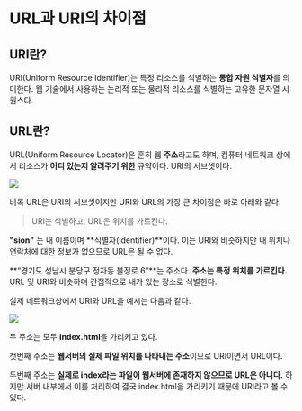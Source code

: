 # URL과 URI의 차이점

## URI란?

URI(Uniform Resource Identifier)는 특정 리소스를 식별하는 **통합 자원 식별자**를 의미한다. 웹 기술에서 사용하는 논리적 또는 물리적 리소스를 식별하는 고유한 문자열 시퀀스다.

## URL란?

URL(Uniform Resource Locator)은 흔히 웹 **주소**라고도 하며, 컴퓨터 네트워크 상에서 리소스가 **어디 있는지 알려주기 위한** 규약이다. URI의 서브셋이다.

![](https://www.charlezz.com/wordpress/wp-content/uploads/2021/02/www.charlezz.com-uri-url-uri-url-300x300.png)

비록 URL은 URI의 서브셋이지만 URI와 URL의 가장 큰 차이점은 바로 아래와 같다.

> URI는 식별하고, URL은 위치를 가르킨다.

**"sion"** 는 내 이름이며 **식별자(Identifier)**이다. 이는 URI와 비슷하지만 내 위치나 연락처에 대한 정보가 없으므로 URL은 될 수 없다.

**“경기도 성남시 분당구 정자동 불정로 6”**는 주소다. **주소는 특정 위치를 가르킨다.** URL 및 URI와 비슷하며 간접적으로 내가 있는 장소로 식별한다.

실제 네트워크상에서 URI와 URL을 예시는 다음과 같다.

![](https://www.charlezz.com/wordpress/wp-content/uploads/2021/03/www.charlezz.com-uri-url-uri-vs-url-768x240.png)

두 주소는 모두 **index.html**을 가리키고 있다.

첫번째 주소는 **웹서버의 실제 파일 위치를 나타내는 주소**이므로 URI이면서 URL이다.

두번째 주소는 **실제로 index라는 파일이 웹서버에 존재하지 않으므로 URL은 아니다.** 하지만 서버 내부에서 이를 처리하여 결국 index.html을 가리키기 때문에 URI라고 볼 수 있다.
